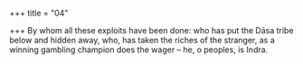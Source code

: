 +++
title = "04"

+++
By whom all these exploits have been done: who has put the Dāsa tribe  below and hidden away,
who, has taken the riches of the stranger, as a winning gambling
champion does the wager – he, o peoples, is Indra.